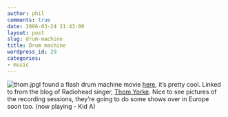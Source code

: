 ```yaml
---
author: phil
comments: true
date: 2006-03-24 21:43:00
layout: post
slug: drum-machine
title: Drum machine
wordpress_id: 29
categories:
- music
---
```


![thom.jpg](http://fak3r.com/wp-content/uploads/2006/11/thom.jpg)I found a flash drum machine movie [here](http://www.albinoblacksheep.com/flash/drum.php), it’s pretty cool.  Linked to from the blog of Radiohead singer, [Thom Yorke](http://www.radiohead.com/deadairspace/).  Nice to see pictures of the recording sessions, they’re going to do some shows over in Europe soon too. (now playing - Kid A)

